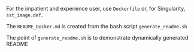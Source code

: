 For the impatient and experience user, use `Dockerfile` or, for Singularity, `sst_image.def`.

The `README_Docker.md` is created from the bash script `generate_readme.sh`

The point of `generate_readme.sh` is to demonstrate dynamically generated README
